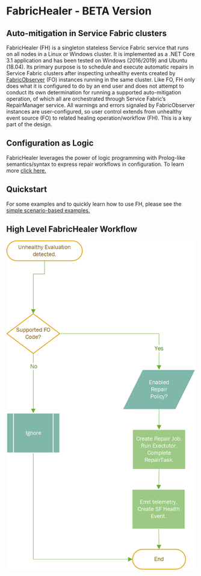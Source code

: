 # FabricHealer - BETA Version
## Auto-mitigation in Service Fabric clusters

FabricHealer (FH) is a singleton stateless Service Fabric service that runs on all nodes in a Linux or Windows cluster. It is implemented as a .NET Core 3.1 application and has been tested on Windows (2016/2019) and Ubuntu (18.04).
Its primary purpose is to schedule and execute automatic repairs in Service Fabric clusters after inspecting unhealthy events created by [FabricObserver](https://github.com/microsoft/service-fabric-observer) (FO) instances running in the same cluster. Like FO, FH only does what it is configured to do by an end user and does not attempt to conduct its own determination for running a supported auto-mitigation operation, of which all are orchestrated through Service Fabric’s RepairManager service. All warnings and errors signaled by FabricObserver instances are user-configured, so user control extends from unhealthy event source (FO) to related healing operation/workflow (FH). This is a key part of the design.  

## Configuration as Logic
FabricHealer leverages the power of logic programming with Prolog-like semantics/syntax to express repair workflows in configuration. To learn more [click here.](Documentation/LogicWorkflows.md)

## Quickstart

For some examples and to quickly learn how to use FH, please see the [simple scenario-based examples.](Documentation/Using.md)

## High Level FabricHealer Workflow  

![alt text](FHDT.png "") 
